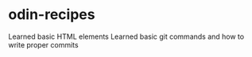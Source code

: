 # odin-recipes
Learned basic HTML elements
Learned basic git commands and how to write proper commits
